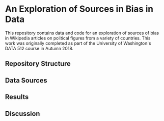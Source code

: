 # An Exploration of Sources in Bias in Data
This repository contains data and code for an exploration of sources of bias in Wikipedia articles on political figures from a variety of countries. This work was originally completed as part of the University of Washington's DATA 512 course in Autumn 2018.

## Repository Structure

## Data Sources

## Results

## Discussion

